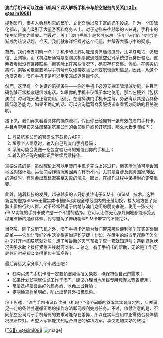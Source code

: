 **澳门手机卡可以注册飞机吗？深入解析手机卡与航空服务的关系[[TG💪+ @esim1088](https://t.me/s/esim1088)]**

提到澳门，很多人会想到它的繁华、文化交融以及丰富的娱乐设施。作为一个国际化都市，澳门吸引了大量游客和商务人士。对于这些来往频繁的人来说，手机卡的使用显得尤为重要。而最近，关于“澳门手机卡是否可以用于注册飞机”的问题也逐渐成为热议话题。今天，我们就来详细探讨这个问题，并解答大家心中的疑惑。

首先，我们需要明确一点：手机卡的主要功能是提供通信服务，比如打电话、发短信、上网等。而飞机注册通常是指购买机票或通过航空公司系统进行身份验证。这两者看似没有直接联系，但实际上在某些情况下，确实存在交集。例如，在购买机票时，乘客可能需要填写手机号码以便接收验证码或航班通知信息。因此，从这个角度来看，澳门手机卡是可以用来完成这类操作的。

然而，这里有一个关键的前提条件——你的手机卡必须支持国际漫游功能，并且号码能够正常接收短信或电话。如果你的手机卡仅限于本地使用，那么在境外（包括澳门）时可能无法正常使用。因此，在选择澳门手机卡之前，务必确认其是否具备国际漫游能力。如果不确定的话，可以咨询运营商客服或者查看官方网站的相关说明。

接下来，我们再来看看具体的操作流程。假设你已经拥有一张有效的澳门手机卡，并且希望用它来注册某家航空公司的会员账户或预订航班，那么大致步骤如下：

1. 登录航空公司的官网或下载官方APP；
2. 填写个人信息时，输入自己的澳门手机号码；
3. 系统可能会发送一条包含验证码的短信到你的手机上；
4. 输入验证码完成验证后继续后续操作。

需要注意的是，虽然理论上可以用澳门手机卡完成上述过程，但实际体验可能会因地区网络环境、运营商合作情况等因素而有所不同。尤其是当涉及到跨国家/地区的通信时，有时会出现延迟甚至失败的情况。因此，在操作过程中保持耐心非常重要。

此外，随着科技的发展，越来越多的人开始关注电子SIM卡（eSIM）技术。这种新型的虚拟SIM卡无需实体卡槽即可实现全球范围内的无缝切换，极大地方便了频繁出国旅行的人群。对于经常往返于内地与澳门之间的朋友来说，使用一张支持eSIM功能的手机卡或许是一个不错的选择。它可以让你无论身处何地都能享受到稳定流畅的通信体验，同时避免了传统物理SIM卡带来的不便之处。

当然啦，除了注册飞机之外，澳门手机卡还能为我们带来哪些便利呢？其实答案很简单——它能让我们的生活变得更加轻松便捷！比如，在陌生的城市里迷路了怎么办？打开地图导航就对啦；想了解最新的天气预报？查一查就知道啦；遇到紧急状况需要求助？拨打紧急热线就可以啦……总之，有了手机卡的帮助，无论是工作还是休闲时光都会变得更加丰富多彩！

最后再给大家分享几个小贴士吧：
- 在购买澳门手机卡前一定要仔细阅读相关条款，确保符合自己的需求；
- 如果计划长期居住或工作于澳门，建议办理当地居民专用套餐以节省费用；
- 尽量选择信誉良好的服务商，以免上当受骗；
- 定期检查账单明细，防止出现意外扣费现象。

综上所述，“澳门手机卡可以注册飞机吗？”这个问题的答案其实是肯定的，只要满足一定的条件并遵循正确的操作方法即可顺利完成任务。不过，值得注意的是，不同航空公司对于手机号码的要求可能存在差异，所以在实际应用中还需结合具体情况灵活应对。希望大家都能找到适合自己的解决方案，享受更加美好的旅程！

[[TG💪+ @esim1088](https://t.me/s/esim1088) ![Image](https://i.postimg.cc/4NQfJmqS/Snipaste-2025-05-13-00-14-12.png)]